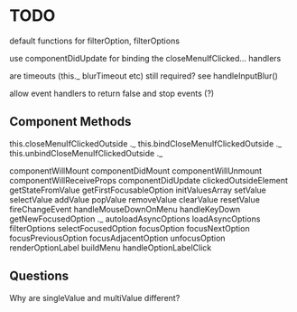 # TODO

default functions for filterOption, filterOptions

use componentDidUpdate for binding the closeMenuIfClicked... handlers

are timeouts (this._ blurTimeout etc) still required? see handleInputBlur()

allow event handlers to return false and stop events (?)

## Component Methods

this.closeMenuIfClickedOutside  ._
this.bindCloseMenuIfClickedOutside ._
this.unbindCloseMenuIfClickedOutside ._

componentWillMount
componentDidMount
componentWillUnmount
componentWillReceiveProps
componentDidUpdate
clickedOutsideElement
getStateFromValue
getFirstFocusableOption
initValuesArray
setValue
selectValue
addValue
popValue
removeValue
clearValue
resetValue
fireChangeEvent
handleMouseDownOnMenu
handleKeyDown
getNewFocusedOption ._
autoloadAsyncOptions
loadAsyncOptions
filterOptions
selectFocusedOption
focusOption
focusNextOption
focusPreviousOption
focusAdjacentOption
unfocusOption
renderOptionLabel
buildMenu
handleOptionLabelClick

## Questions

Why are singleValue and multiValue different?
